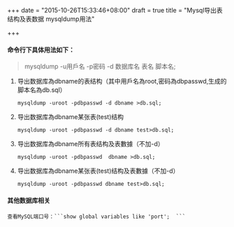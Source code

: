 +++
date = "2015-10-26T15:33:46+08:00"
draft = true
title = "Mysql导出表结构及表数据 mysqldump用法"

+++

#### 命令行下具体用法如下： 

> mysqldump -u用戶名 -p密码 -d 数据库名 表名 脚本名;

1. 导出数据库為dbname的表结构（其中用戶名為root,密码為dbpasswd,生成的脚本名為db.sql）

	```mysqldump -uroot -pdbpasswd -d dbname >db.sql;```

2. 导出数据库為dbname某张表(test)结构

	```mysqldump -uroot -pdbpasswd -d dbname test>db.sql;```

3. 导出数据库為dbname所有表结构及表數據（不加-d）

	```mysqldump -uroot -pdbpasswd  dbname >db.sql;```

4. 导出数据库為dbname某张表(test)结构及表數據（不加-d）

	```mysqldump -uroot -pdbpasswd dbname test>db.sql;```


#### 其他数据库相关
	查看MySQL端口号：```show global variables like 'port';  ```